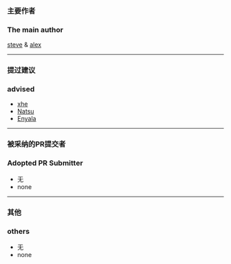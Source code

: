 ### 主要作者  
### The main author  
[steve](https://steve02081504.github.io/about) & [alex](https://github.com/alex0125z)  

_______

### 提过建议  
### advised  
  
- [xhe](https://github.com/xhebox)  
- [Natsu](https://github.com/akemimadoka)  
- [Enyala](https://github.com/BearJean)  

_______

### 被采纳的PR提交者  
### Adopted PR Submitter  
  
- 无  
- none  

_______

### 其他
### others  
  
- 无  
- none  
